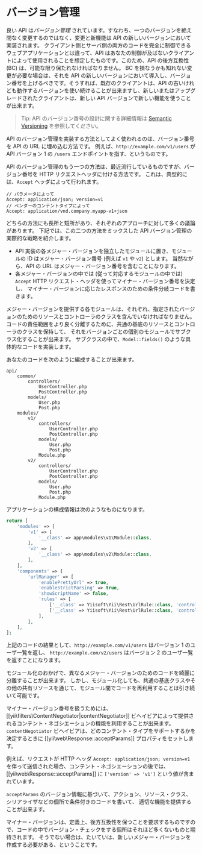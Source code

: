 バージョン管理
==============

良い API は*バージョン管理* されています。すなわち、一つのバージョンを絶え間なく変更するのではなく、変更と新機能は API の新しいバージョンにおいて実装されます。
クライアント側とサーバ側の両方のコードを完全に制御できるウェブアプリケーションとは違って、API はあなたの制御が及ばないクライアントによって使用されることを想定したものです。このため、API の後方互換性 (BC) は、可能な限り保たれなければなりません。
BC を損なうかも知れない変更が必要な場合は、それを API の新しいバージョンにおいて導入し、バージョン番号を上げるべきです。そうすれば、既存のクライアントは、API の古いけれども動作するバージョンを使い続けることが出来ますし、新しいまたはアップグレードされたクライアントは、新しい API バージョンで新しい機能を使うことが出来ます。

> Tip: API のバージョン番号の設計に関する詳細情報は
[Semantic Versioning](http://semver.org/) を参照してください。

API のバージョン管理を実装する方法としてよく使われるのは、バージョン番号を API の URL に埋め込む方法です。
例えば、`http://example.com/v1/users` が API バージョン 1 の `/users` エンドポイントを指す、というものです。

API のバージョン管理のもう一つの方法は、最近流行しているものですが、バージョン番号を HTTP リクエストヘッダに付ける方法です。
これは、典型的には、`Accept` ヘッダによって行われます。

```
// パラメータによって
Accept: application/json; version=v1
// ベンダーのコンテントタイプによって
Accept: application/vnd.company.myapp-v1+json
```

どちらの方法にも長所と短所があり、それぞれのアプローチに対して多くの議論があります。
下記では、この二つの方法をミックスした API バージョン管理の実際的な戦略を紹介します。

* API 実装の各メジャー・バージョンを独立したモジュールに置き、モジュールの ID はメジャー・バージョン番号 (例えば `v1` や `v2`) とします。
  当然ながら、API の URL はメジャー・バージョン番号を含むことになります。
* 各メジャー・バージョンの中では (従って対応するモジュールの中では) `Accept` HTTP リクエスト・ヘッダを使ってマイナー・バージョン番号を決定し、
マイナー・バージョンに応じたレスポンスのための条件分岐コードを書きます。

メジャー・バージョンを提供する各モジュールは、それぞれ、指定されたバージョンのためのリソースとコントローラのクラスを含んでいなければなりません。
コードの責任範囲をより良く分離するために、共通の基底のリソースとコントローラのクラスを保持して、
それをバージョンごとの個別のモジュールでサブクラス化することが出来ます。
サブクラスの中で、`Model::fields()` のような具体的なコードを実装します。

あなたのコードを次のように編成することが出来ます。

```
api/
    common/
        controllers/
            UserController.php
            PostController.php
        models/
            User.php
            Post.php
    modules/
        v1/
            controllers/
                UserController.php
                PostController.php
            models/
                User.php
                Post.php
            Module.php
        v2/
            controllers/
                UserController.php
                PostController.php
            models/
                User.php
                Post.php
            Module.php
```

アプリケーションの構成情報は次のようなものになります。

```php
return [
    'modules' => [
        'v1' => [
            '__class' => app\modules\v1\Module::class,
        ],
        'v2' => [
            '__class' => app\modules\v2\Module::class,
        ],
    ],
    'components' => [
        'urlManager' => [
            'enablePrettyUrl' => true,
            'enableStrictParsing' => true,
            'showScriptName' => false,
            'rules' => [
                ['__class' => Yiisoft\Yii\Rest\UrlRule::class, 'controller' => ['v1/user', 'v1/post']],
                ['__class' => Yiisoft\Yii\Rest\UrlRule::class, 'controller' => ['v2/user', 'v2/post']],
            ],
        ],
    ],
];
```

上記のコードの結果として、`http://example.com/v1/users` はバージョン 1 のユーザ一覧を返し、
`http://example.com/v2/users` はバージョン 2 のユーザ一覧を返すことになります。

モジュール化のおかげで、異なるメジャー・バージョンのためのコードを綺麗に分離することが出来ます。
しかし、モジュール化しても、共通の基底クラスやその他の共有リソースを通じて、モジュール間でコードを再利用することは引き続いて可能です。

マイナー・バージョン番号を扱うためには、[[yii\filters\ContentNegotiator|contentNegotiator]]
ビヘイビアによって提供されるコンテント・ネゴシエーションの機能を利用することが出来ます。
`contentNegotiator` ビヘイビアは、どのコンテント・タイプをサポートするかを決定するときに
[[yii\web\Response::acceptParams]] プロパティをセットします。

例えば、リクエストが HTTP ヘッダ `Accept: application/json; version=v1` を伴って送信された場合、コンテント・ネゴシエーションの後では、
[[yii\web\Response::acceptParams]] に `['version' => 'v1']` という値が含まれています。

`acceptParams` のバージョン情報に基づいて、アクション、リソース・クラス、シリアライザなどの個所で条件付きのコードを書いて、
適切な機能を提供することが出来ます。

マイナー・バージョンは、定義上、後方互換性を保つことを要求するものですので、コードの中でバージョン・チェックをする個所はそれほど多くないものと期待されます。
そうでない場合は、たいていは、新しいメジャー・バージョンを作成する必要がある、ということです。
